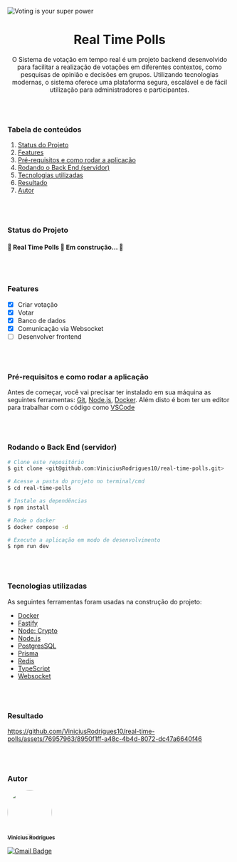 ![Voting is your super power](https://github.com/ViniciusRodrigues10/real-time-polls/assets/76957963/a7eae119-7428-4b39-8c14-c63dafbad28c)

<h1 align="center">Real Time Polls</h1>

<p align="center">O Sistema de votação em tempo real é um projeto backend desenvolvido para facilitar a realização de votações em diferentes contextos, como 
pesquisas de opinião e decisões em grupos. Utilizando tecnologias modernas, o sistema oferece uma plataforma segura, escalável e de fácil 
utilização para administradores e participantes.</p>

<br/>
<br/>

### Tabela de conteúdos

1. [Status do Projeto](#status-do-projeto)
2. [Features](#features)
3. [Pré-requisitos e como rodar a aplicação](#pré-requisitos-e-como-rodar-a-aplicação)
4. [Rodando o Back End (servidor)](#rodando-o-back-end-servidor)
5. [Tecnologias utilizadas](#tecnologias-utilizadas)
6. [Resultado](#resultado)
7. [Autor](#autor)

<br/>
<br/>

### Status do Projeto
<h4 align=""> 
	🚧  Real Time Polls 🚀 Em construção...  🚧
</h4>

<br/>
<br/>

### Features

- [x] Criar votação
- [x] Votar
- [x] Banco de dados
- [x] Comunicação via Websocket
- [ ] Desenvolver frontend

<br/>
<br/>

### Pré-requisitos e como rodar a aplicação

Antes de começar, você vai precisar ter instalado em sua máquina as seguintes ferramentas:
[Git](https://git-scm.com), [Node.js](https://nodejs.org/en/), [Docker](https://docs.docker.com/engine/install/). 
Além disto é bom ter um editor para trabalhar com o código como [VSCode](https://code.visualstudio.com/)

<br/>
<br/>

### Rodando o Back End (servidor)

```bash
# Clone este repositório
$ git clone <git@github.com:ViniciusRodrigues10/real-time-polls.git>

# Acesse a pasta do projeto no terminal/cmd
$ cd real-time-polls

# Instale as dependências
$ npm install

# Rode o docker 
$ docker compose -d 

# Execute a aplicação em modo de desenvolvimento
$ npm run dev
```

<br/>
<br/>

### Tecnologias utilizadas

As seguintes ferramentas foram usadas na construção do projeto:

- [Docker](https://www.docker.com/)
- [Fastify](https://fastify.dev/)
- [Node: Crypto](https://nodejs.org/api/crypto.html)
- [Node.js](https://nodejs.org/en/)
- [PostgresSQL](https://www.postgresql.org/)
- [Prisma](https://www.prisma.io/)
- [Redis](https://redis.io/)
- [TypeScript](https://www.typescriptlang.org/)
- [Websocket](https://www.npmjs.com/package/@fastify/websocket)

<br/>
<br/>

### Resultado

https://github.com/ViniciusRodrigues10/real-time-polls/assets/76957963/8950f1ff-a48c-4b4d-8072-dc47a6640f46

<br/>
<br/>

### Autor

<a href="https://www.linkedin.com/in/viniciusgonzagacavalcante/">
	<!-- <img src="https://avatars.githubusercontent.com/u/76957963?v=4" style="border-radius: 50%;" width="100px;" alt=""/> -->
	<img src="https://github.com/ViniciusRodrigues10/real-time-polls/assets/76957963/150fca30-7a34-46a6-826e-74b812fc4329" style="border-radius: 50%;" width="100px;" alt=""/>
<br />
	
<a href="https://www.linkedin.com/in/viniciusgonzagacavalcante/" title="vinicius-linkedin">
  <sub><b>Vinícius Rodrigues</b></sub>
</a>

[![Gmail Badge](https://img.shields.io/badge/-vinicius.gonzaga-c14438?style=flat-square&logo=Gmail&logoColor=white&link=mailto:tgmarinho@gmail.com)](mailto:vinicius.gonzaga@academico.ifpb.edu.br)
